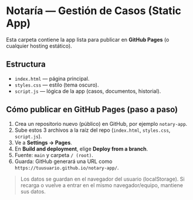 # Notaría — Gestión de Casos (Static App)

Esta carpeta contiene la app lista para publicar en **GitHub Pages** (o cualquier hosting estático).

## Estructura
- `index.html` — página principal.
- `styles.css` — estilo (tema oscuro).
- `script.js` — lógica de la app (casos, documentos, historial).

## Cómo publicar en GitHub Pages (paso a paso)
1. Crea un repositorio nuevo (público) en GitHub, por ejemplo `notary-app`.
2. Sube estos 3 archivos a la raíz del repo (`index.html`, `styles.css`, `script.js`).
3. Ve a **Settings → Pages**.
4. En **Build and deployment**, elige **Deploy from a branch**.
5. Fuente: `main` y carpeta `/ (root)`.
6. Guarda: GitHub generará una URL como `https://tuusuario.github.io/notary-app/`.

> Los datos se guardan en el navegador del usuario (localStorage). Si recarga o vuelve a entrar en el mismo navegador/equipo, mantiene sus datos.
